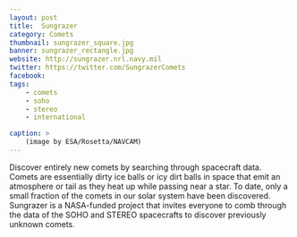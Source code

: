 ```yaml
---
layout: post
title:  Sungrazer
category: Comets
thumbnail: sungrazer_square.jpg
banner: sungrazer_rectangle.jpg
website: http://sungrazer.nrl.navy.mil
twitter: https://twitter.com/SungrazerComets
facebook:
tags: 
    - comets
    - soho
    - stereo
    - international

caption: >
    (image by ESA/Rosetta/NAVCAM)
---
```

Discover entirely new comets by searching through spacecraft data. Comets are essentially dirty ice balls or icy dirt balls in space that emit an atmosphere or tail as they heat up while passing near a star. To date, only a small fraction of the comets in our solar system have been discovered. Sungrazer is a NASA-funded project that invites everyone to comb through the data of the SOHO and STEREO spacecrafts to discover previously unknown comets.